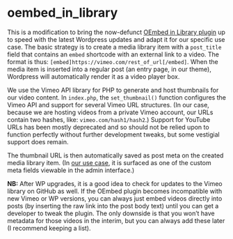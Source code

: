 # oembed_in_library
This is a modification to bring the now-defunct [OEmbed in Library plugin](https://wordpress.org/plugins/oembed-in-library/) up to speed with the latest Wordpress updates and adapt it for our specific use case. The basic strategy is to create a media library item with a `post_title` field that contains an `embed` shortcode with an external link to a video. The format is thus: `[embed]https://vimeo.com/rest_of_url[/embed]`. When the media item is inserted into a regular post (an entry page, in our theme), Wordpress will automatically render it as a video player box. 

We use the Vimeo API library for PHP to generate and host thumbnails for our video content. In `index.php`, the `set_thumbnail()` function configures the Vimeo API and support for several Vimeo URL structures. (In our case, because we are hosting videos from a private Vimeo account, our URLs contain two hashes, like: `vimeo.com/hash1/hash2`.) Support for YouTube URLs has been mostly deprecated and so should not be relied upon to function perfectly without further development tweaks, but some vestigial support does remain.  

The thumbnail URL is then automatically saved as post meta on the created media library item. (In [our use case](https://github.com/hackcurio/hackcurio_theme), it is surfaced as one of the custom meta fields viewable in the admin interface.) 

**NB:** After WP upgrades, it is a good idea to check for updates to the Vimeo library on GitHub as well. If the OEmbed plugin becomes incompatible with new Vimeo or WP versions, you can always just embed videos directly into posts (by inserting the raw link into the post body text) until you can get a developer to tweak the plugin. The only downside is that you won’t have metadata for those videos in the interim, but you can always add these later (I recommend keeping a list). 
